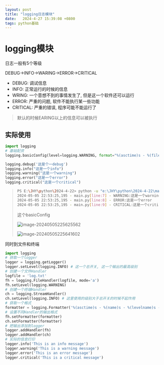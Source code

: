 ```yaml
---
layout: post
title: "logging日志模块" 
date:   2024-4-27 15:39:08 +0800
tags: python基础
---
```


# logging模块

日志一般有5个等级

DEBUG->INFO->WARING->ERROR->CRITICAL

+ DEBUG: 调试信息
+ INFO: 正常运行的时候的信息
+ WRING: 一个意想不到的事情发生了, 但是这一个软件还可以运行
+ ERROR: 严重的问题, 软件不能执行某一些功能
+ CRITICAL: 严重的错误, 程序可能不能运行了

> 默认的时候EARING以上的信息可以被执行

## 实际使用

```python
import logging 
# 基础配资
logging.basicConfig(level=logging.WARNING, format="%(asctime)s - %(filename)s[line:%(lineno)d] - %(levelname)s:%(message)s")

logging.debug('这是个一debug')
logging.info("这是一个info")
logging.warning("这是一个warning")
logging.error("这是一个error")
logging.critical("这是一个critical")
```

> ```bash
> PS E:\JHY\python\2024-4-22> python -u "e:\JHY\python\2024-4-22\main.py"
> 2024-05-05 22:53:25,195 - main.py[line:7] - WARNING:这是一个warning
> 2024-05-05 22:53:25,195 - main.py[line:8] - ERROR:这是一个error      
> 2024-05-05 22:53:25,195 - main.py[line:9] - CRITICAL:这是一个critical
> ```
>
> 这个basicConfig
>
> ![image-20240505225625562](https://picture-01-1316374204.cos.ap-beijing.myqcloud.com/image/202405052256646.png)
>
> ![image-20240505225641602](https://picture-01-1316374204.cos.ap-beijing.myqcloud.com/image/202405052256654.png)

同时到文件和终端

```python
import logging 
# 获取一个logger
logger = logging.getLogger()
logger.setLevel(logging.INFO) # 这一个总开关, 这一个输出的最高级别
# 创建一个文件Handler
logfile = 'log.txt'
fh = logging.FileHandler(logfile, mode='a')
fh.setLevel(logging.WARNING)
# 创建一个终端Handler
ch = logging.StreamHandler()
ch.setLevel(logging.INFO) # 这里使用的级别大于总开关的时候不起作用
# 获取一个格式
formatter = logging.Formatter('%(asctime)s - %(name)s - %(levelname)s - %(message)s')
# 设置不同Handler的输出格式
fh.setFormatter(formatter)
ch.setFormatter(formatter)
# 把输出添加到logger
logger.addHandler(fh)
logger.addHandler(ch)
# 实际的信息打印
logger.info('This is an info message')
logger.warning('This is a warning message')
logger.error('This is an error message')
logger.critical('This is a critical message')
```












